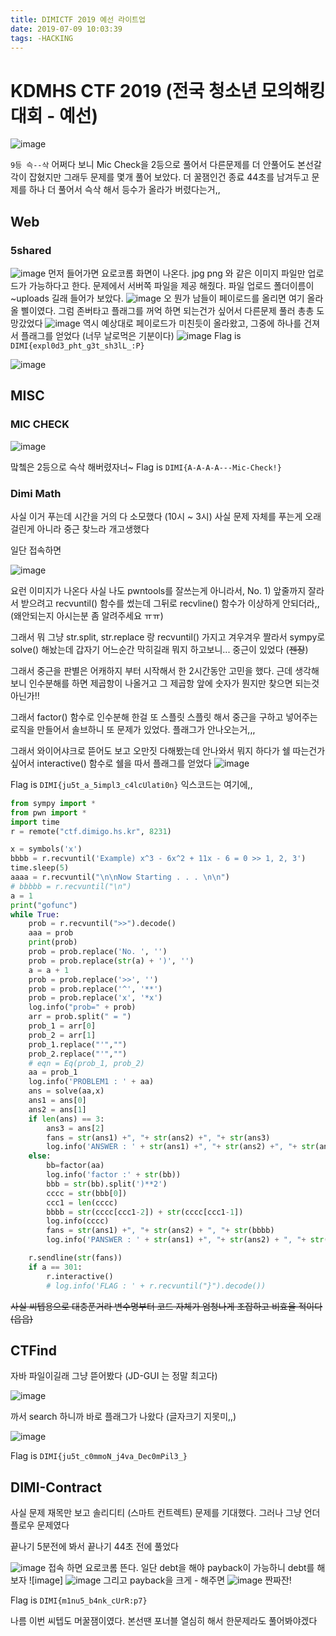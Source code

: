 ```yaml
---
title: DIMICTF 2019 예선 라이트업
date: 2019-07-09 10:03:39
tags: -HACKING
---
```


# KDMHS CTF 2019 (전국 청소년 모의해킹 대회 - 예선)
![image](https://user-images.githubusercontent.com/24792377/60890587-87e16300-a296-11e9-87fc-e5337c537eac.png)

`9등 슥--삭` 어쩌다 보니 Mic Check을 2등으로 풀어서 다른문제를 더 안풀어도 본선갈 각이 잡혔지만 그래두 문제를 몇개 풀어 보았다. 더 꿀잼인건 종료 44초를 남겨두고 문제를 하나 더 풀어서 슥삭 해서 등수가 올라가 버렸다는거,,

## Web 
### 5shared
![image](https://user-images.githubusercontent.com/24792377/60890982-603eca80-a297-11e9-9e11-fbed1ec44242.png)
먼저 들어가면 요로코롬 화면이 나온다. jpg png 와 같은 이미지 파일만 업로드가 가능하다고 한다.
문제에서 서버쪽 파일을 제공 해줬다. 파일 업로드 폴더이름이 ~uploads 길래 들어가 보았다.
![image](https://user-images.githubusercontent.com/24792377/60891002-6765d880-a297-11e9-86e7-128fc6cafc31.png)
오 뭔가 남들이 페이로드를 올리면 여기 올라올 삘이였다. 그럼 존버타고 플래그를 꺼억 하면 되는건가 싶어서 다른문제 풀러 총총 도망갔었다
![image](https://user-images.githubusercontent.com/24792377/60891118-a09e4880-a297-11e9-8758-1d0915589ef0.png)
역시 예상대로 페이로드가 미친듯이 올라왔고, 그중에 하나를 건져서 플래그를 얻었다 (너무 날로먹은 기분이다)
![image](https://user-images.githubusercontent.com/24792377/60891131-a72cc000-a297-11e9-9b8f-f0b3dd5a4a9d.png)
Flag is `DIMI{expl0d3_pht_g3t_sh3lL_:P}` 

![image](https://user-images.githubusercontent.com/24792377/60891388-2fab6080-a298-11e9-984f-d63d01dae45d.png)



## MISC
### MIC CHECK

![image](https://user-images.githubusercontent.com/24792377/60891449-4d78c580-a298-11e9-8851-2ce07746a794.png)

맠쳌은 2등으로 슥삭 해버렸자너~ 
Flag is `DIMI{A-A-A-A---Mic-Check!}`

### Dimi Math
사실 이거 푸는데 시간을 거의 다 소모했다 (10시 ~ 3시)
사실 문제 자체를 푸는게 오래걸린게 아니라 중근 찾느라 개고생했다

일단 접속하면

![image](https://user-images.githubusercontent.com/24792377/60891644-aa747b80-a298-11e9-9403-8602190271b9.png)

요런 이미지가 나온다
사실 나도 pwntools를 잘쓰는게 아니라서, No. 1) 앞줄까지 잘라서 받으려고 recvuntil() 함수를 썼는데 그뒤로 recvline() 함수가 이상하게 안되더라,,(왜안되는지 아시는분 좀 알려주세요 ㅠㅠ)

그래서 뭐 그냥 str.split, str.replace 랑 recvuntil() 가지고 겨우겨우 짤라서 sympy로 solve() 해놨는데 갑자기 어느순간 막히길래 뭐지 하고보니... 중근이 있었다 (~~젠장~~)

그래서 중근을 판별은 어캐하지 부터 시작해서 한 2시간동안 고민을 했다. 
근데 생각해보니 인수분해를 하면 제곱항이 나올거고 그 제곱항 앞에 숫자가 뭔지만 찾으면 되는것 아닌가!! 

그래서 factor() 함수로 인수분해 한걸 또 스플릿 스플릿 해서 중근을 구하고 넣어주는 로직을 만들어서 솔브하니 또 문제가 있었다. 플래그가 안나오는거,,,

그래서 와이어샤크로 뜯어도 보고 오만짓 다해봤는데 안나와서 뭐지 하다가 쉘 따는건가 싶어서 interactive() 함수로 쉘을 따서 플래그를 얻었다
![image](https://user-images.githubusercontent.com/24792377/60893533-068ccf00-a29c-11e9-8a59-b547ac6202c3.png)

Flag is `DIMI{ju5t_a_5impl3_c4lcUlati0n}`
익스코드는 여기에,,

``` python
from sympy import *
from pwn import *
import time
r = remote("ctf.dimigo.hs.kr", 8231)

x = symbols('x')
bbbb = r.recvuntil('Example) x^3 - 6x^2 + 11x - 6 = 0 >> 1, 2, 3')
time.sleep(5)
aaaa = r.recvuntil("\n\nNow Starting . . . \n\n")
# bbbbb = r.recvuntil("\n")
a = 1 
print("gofunc")
while True:
    prob = r.recvuntil(">>").decode()
    aaa = prob
    print(prob)
    prob = prob.replace('No. ', '')
    prob = prob.replace(str(a) + ')', '')
    a = a + 1
    prob = prob.replace('>>', '')
    prob = prob.replace('^', '**')
    prob = prob.replace('x', '*x')
    log.info("prob=" + prob)
    arr = prob.split(" = ")
    prob_1 = arr[0]
    prob_2 = arr[1]
    prob_1.replace("'","")
    prob_2.replace("'","")
    # eqn = Eq(prob_1, prob_2)
    aa = prob_1
    log.info('PROBLEM1 : ' + aa)
    ans = solve(aa,x)
    ans1 = ans[0]
    ans2 = ans[1]
    if len(ans) == 3:
        ans3 = ans[2]
        fans = str(ans1) +", "+ str(ans2) +", "+ str(ans3)
        log.info('ANSWER : ' + str(ans1) +", "+ str(ans2) +", "+ str(ans3))
    else:
        bb=factor(aa)
        log.info('factor :' + str(bb))
        bbb = str(bb).split(')**2')
        cccc = str(bbb[0])
        ccc1 = len(cccc)
        bbbb = str(cccc[ccc1-2]) + str(cccc[ccc1-1])
        log.info(cccc)
        fans = str(ans1) +", "+ str(ans2) + ", "+ str(bbbb) 
        log.info('PANSWER : ' + str(ans1) +", "+ str(ans2) + ", "+ str(bbbb[1]))

    r.sendline(str(fans))
    if a == 301:
    	r.interactive()
        # log.info('FLAG : ' + r.recvuntil("}").decode())

```
~~사실 씨텝용으로 대충푼거라 변수명부터 코드 자체가 엄청나게 조잡하고 비효율 적이다 (읍읍)~~

## CTFind

자바 파일이길래 그냥 뜯어봤다 (JD-GUI 는 정말 최고다)

![image](https://user-images.githubusercontent.com/24792377/60893720-697e6600-a29c-11e9-8f87-c05fc26f3c9a.png)

까서 search 하니까 바로 플래그가 나왔다 (글자크기 지못미,,)

![image](https://user-images.githubusercontent.com/24792377/60893741-726f3780-a29c-11e9-837d-d329a06f06c6.png)

Flag is `DIMI{ju5t_c0mmoN_j4va_Dec0mPil3_}`

## DIMI-Contract
<contract>
사실 문제 재목만 보고 솔리디티 (스마트 컨트렉트) 문제를 기대했다.
그러나 그냥 언더플로우 문제였다

끝나기 5분전에 봐서 끝나기 44초 전에 풀었다

![image](https://user-images.githubusercontent.com/24792377/60893951-c11cd180-a29c-11e9-8a52-522da94241ee.png)
접속 하면 요로코롬 뜬다. 일단 debt을 해야 payback이 가능하니 debt를 해보자
![image]
![image](https://user-images.githubusercontent.com/24792377/60894014-de51a000-a29c-11e9-85c6-d8474194f388.png)
그리고 payback을 크게 - 해주면
![image](https://user-images.githubusercontent.com/24792377/60893989-d42fa180-a29c-11e9-8c65-34e95008424f.png)
짠짜잔!

Flag is `DIMI{m1nu5_b4nk_cUrR:p7}`

나름 이번 씨텝도 머꿀잼이였다. 본선땐 포너블 열심히 해서 한문제라도 풀어봐야겠다 
